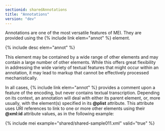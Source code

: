 ```yaml
---
sectionid: sharedAnnotations
title: "Annotations"
version: "dev"
---
```


Annotations are one of the most versatile features of MEI. They are provided using
the {% include link elem="annot" %} element.



{% include desc elem="annot" %}




This element may be contained by a wide range of other elements and may contain a
large
number of other elements. While this offers great flexibility in addressing the wide
variety
of textual features that might occur within an annotation, it may lead to markup that
cannot
be effectively processed mechanistically.

In all cases, {% include link elem="annot" %} provides a comment upon a feature of the
encoding, but never contains textual transcription. Depending on its context, an annotation
will deal with either its parent element, or, more usually, with the element(s) specified
in
its **@plist** attribute. This attribute uses URI references to link to one or more
other elements using their **@xml:id** attribute values, as in the following
example:

{% include mei example="shared/shared-sample011.xml" valid="true" %}
